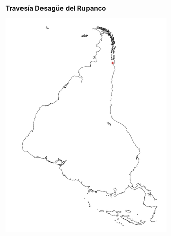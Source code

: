 ## Travesía Desagüe del Rupanco

![Mapa de Ubicación](img/desague-del-rupanco/desague-del-rupanco-ubicacion.svg)